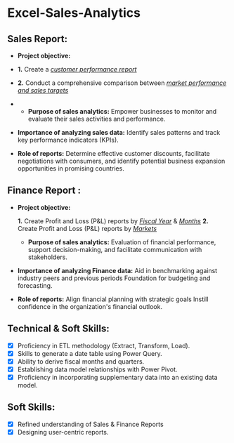 # Excel-Sales-Analytics
## Sales Report:

- **Project objective:**
-  **1.** Create a _[customer performance report](https://github.com/manoharteja25/Excel-Sales-Analytics/blob/main/Customer%20Net%20Sales%20Performance%20Report.pdf)_
-  **2.** Conduct a comprehensive comparison between _[market performance and sales targets](https://github.com/manoharteja25/Excel-Sales-Analytics/blob/main/Market%20Performance%20vs%20Target.pdf)_
-  - **Purpose of sales analytics:** Empower businesses to monitor and evaluate their sales activities and performance.

- **Importance of analyzing sales data:** Identify sales patterns and track key performance indicators (KPIs).

- **Role of reports:** Determine effective customer discounts, facilitate negotiations with consumers, and identify potential business expansion opportunities in promising countries.

## Finance Report :

- **Project objective:** 

    **1.** Create Profit and Loss (P&L) reports by _[Fiscal Year](https://github.com/manoharteja25/Excel-Sales-Analytics/blob/main/P%20%26%20L%20Fiscal%20Year.pdf)_ & _[Months](https://github.com/manoharteja25/Excel-Sales-Analytics/blob/main/P%20%26%20L%20Satetment%20Months.pdf)_
   **2.** Create Profit and Loss (P&L) reports by _[Markets](https://github.com/manoharteja25/Excel-Sales-Analytics/blob/main/P%26L%20Statement%20by%20Markets.pdf)_

  - **Purpose of sales analytics:** Evaluation of financial performance, support decision-making, and facilitate communication with stakeholders.

- **Importance of analyzing Finance data:** Aid in benchmarking against industry peers and previous periods Foundation for budgeting and forecasting.

- **Role of reports:** Align financial planning with strategic goals Instill confidence in the organization's financial outlook.


## Technical & Soft Skills:
- [x]	Proficiency in ETL methodology (Extract, Transform, Load).
- [x]	Skills to generate a date table using Power Query.
- [x]	Ability to derive fiscal months and quarters.
- [x]	Establishing data model relationships with Power Pivot.
- [x]	Proficiency in incorporating supplementary data into an existing data model.

## Soft Skills:
- [x]	Refined understanding of Sales & Finance Reports
- [x]	Designing user-centric reports.
